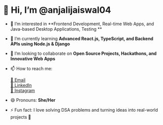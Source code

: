 # 👋 Hi, I’m @anjalijaiswal04

- 👀 I’m interested in **Frontend Development, Real-time Web Apps, and Java-based Desktop Applications, Testing **
- 🌱 I’m currently learning **Advanced React.js, TypeScript, and Backend APIs using Node.js & Django**
- 💞️ I’m looking to collaborate on **Open Source Projects, Hackathons, and Innovative Web Apps**
- 📫 How to reach me:

  [📧 Email](mailto:anjalijaiswal82479@gmail.com)  
  [💼 LinkedIn](https://www.linkedin.com/in/anjali-jaiswal-6ab98925a)  
  [📸 Instagram](https://www.instagram.com/n_jalijaiss?igsh=dHZnemk2YTNzamMx)

- 😄 Pronouns: **She/Her**
- ⚡ Fun fact: I love solving DSA problems and turning ideas into real-world projects 🚀


<!---
anjalijaiswal04/anjalijaiswal04 is a ✨ special ✨ repository because its `README.md` (this file) appears on your GitHub profile.
You can click the Preview link to take a look at your changes.
--->

